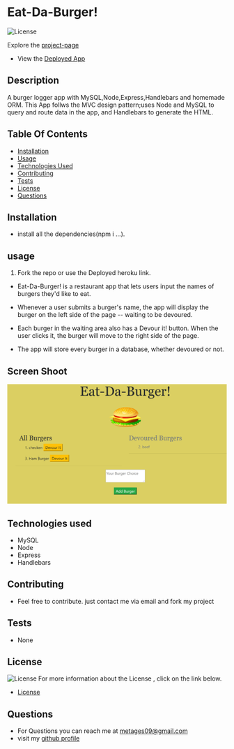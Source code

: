 # Eat-Da-Burger!

![License](https://img.shields.io/badge/License-MIT-green.svg "License Badge")
 
Explore the [project-page](https://github.com/Mgithub89/burger.git)

* View the [Deployed App](https://evening-dawn-38535.herokuapp.com/)

## Description
  A burger logger app with MySQL,Node,Express,Handlebars and homemade ORM. This App follws the MVC design pattern;uses Node and MySQL to query and route data in the app, and Handlebars to generate the HTML. 
 

## Table Of Contents 
* [Installation](#Installation)
* [Usage](#Usage)
* [Technologies Used](#Technologies-Used)
* [Contributing](#Contributing)
* [Tests](#Tests)
* [License](#License)
* [Questions](#Questions)

## Installation
* install all the dependencies(npm i ...).

## usage
1. Fork the repo or use the Deployed heroku link.

* Eat-Da-Burger! is a restaurant app that lets users input the names of burgers they'd like to eat.

* Whenever a user submits a burger's name, the app will display the burger on the left side of the page -- waiting to be devoured.

* Each burger in the waiting area also has a Devour it! button. When the user clicks it, the burger will move to the right side of the page.

* The app will store every burger in a database, whether devoured or not.

## Screen Shoot
![image](public/assets/img/Eat.PNG)

## Technologies used
* MySQL
* Node
* Express
* Handlebars

## Contributing
* Feel free to contribute. just contact me via email and fork my project

## Tests
* None

## License 
 ![License](https://img.shields.io/badge/License-MIT-green.svg "License Badge")
 For more information about the License , click on the link below.
 * [License](https://opensource.org/licenses/MIT)

## Questions
* For Questions you can reach me at [metages09@gmail.com](mailto:metages09@gmail.com)
* visit my [github profile](https://github.com/Mgithub89)
        
